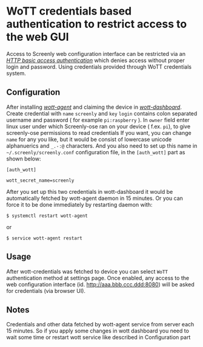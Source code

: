 # WoTT credentials based authentication to restrict access to the web GUI

Access to Screenly web configuration interface can be restricted via an [*HTTP basic access authentication*](https://en.wikipedia.org/wiki/Basic_access_authentication) which denies access without proper login and password. Using credentials provided through WoTT credentials system.


## Configuration

After installing [*wott-agent*](https://www.wott.io/) and claiming the device in [*wott-dashboard*](https://dash.wott.io).
Create credential with `name` `screenly` and `key` `login` contains colon separated username and password ( for example `pi:raspberry` ).
In `owner` field enter linux user under which Screenly-ose ran on your device ( f.ex. `pi`), to give screenly-ose permissions to read credentials
If you want, you can change `name` for any you like, but it would be consist of lowercase unicode alphanuerics and `_.-:@` characters.
And you also need to set up this name in `~/.screenly/screenly.conf` configuration file, in the `[auth_wott]` part as shown below: 

```
[auth_wott]

wott_secret_name=screenly
```

After you set up this two credentials in wott-dashboard it would be automatically fetched by wott-agent daemon in 15 minutes.
Or you can force it to be done immediately by restarting daemon with:

```Shell
$ systemctl restart wott-agent
```

or 

```Shell
$ service wott-agent restart
```   

## Usage

After wott-credentials was fetched to device you can select `WoTT` authentication method at settings page. 
Once enabled, any access to the web configuration interface (id. http://aaa.bbb.ccc.ddd:8080) will be asked for credentials (via browser UI).

## Notes

Credentials and other data fetched by wott-agent service from server each 15 minutes. 
So if you apply some changes in wott dashboard you need to wait some time or restart wott service like described in Configuration part